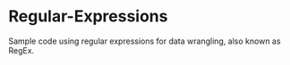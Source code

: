 # Regular-Expressions
Sample code using regular expressions for data wrangling, also known as RegEx.
